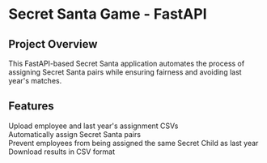 # Secret Santa Game - FastAPI 

## Project Overview
This FastAPI-based Secret Santa application automates the process of assigning Secret Santa pairs while ensuring fairness and avoiding last year's matches.

## Features
Upload employee and last year's assignment CSVs  
Automatically assign Secret Santa pairs  
Prevent employees from being assigned the same Secret Child as last year  
Download results in CSV format  
